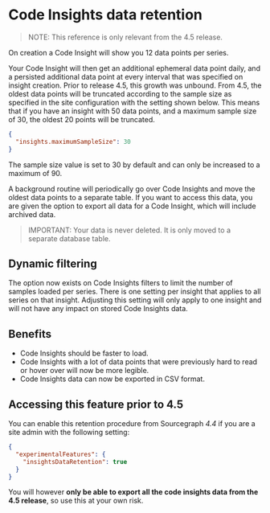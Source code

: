 # Code Insights data retention

> NOTE: This reference is only relevant from the 4.5 release.

On creation a Code Insight will show you 12 data points per series.

Your Code Insight will then get an additional ephemeral data point daily, and a persisted additional data point at every interval that was specified on insight creation.
Prior to release 4.5, this growth was unbound. 
From 4.5, the oldest data points will be truncated according to the sample size as specified in the site configuration with the setting shown below.
This means that if you have an insight with 50 data points, and a maximum sample size of 30, the oldest 20 points will be truncated.

```json
{
  "insights.maximumSampleSize": 30 
}
```

The sample size value is set to 30 by default and can only be increased to a maximum of 90.  

A background routine will periodically go over Code Insights and move the oldest data points to a separate table. 
If you want to access this data, you are given the option to export all data for a Code Insight, which will include archived data.

> IMPORTANT: Your data is never deleted. It is only moved to a separate database table.

## Dynamic filtering

The option now exists on Code Insights filters to limit the number of samples loaded per series. 
There is one setting per insight that applies to all series on that insight. 
Adjusting this setting will only apply to one insight and will not have any impact on stored Code Insights data.

## Benefits

- Code Insights should be faster to load.
- Code Insights with a lot of data points that were previously hard to read or hover over will now be more legible.
- Code Insights data can now be exported in CSV format.

## Accessing this feature prior to 4.5

You can enable this retention procedure from Sourcegraph *4.4* if you are a site admin with the following setting:

```json
{
  "experimentalFeatures": {
    "insightsDataRetention": true
  }
}
```

You will however **only be able to export all the code insights data from the 4.5 release**, so use this at your own risk.